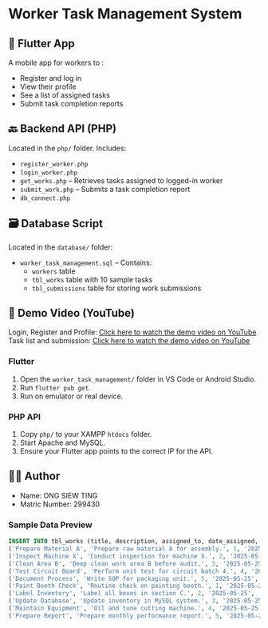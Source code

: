 # Worker Task Management System

## 📱 Flutter App
A mobile app for workers to :
- Register and log in
- View their profile
- See a list of assigned tasks
- Submit task completion reports

## 🔙 Backend API (PHP)
Located in the `php/` folder. Includes:
- `register_worker.php`
- `login_worker.php`
- `get_works.php` – Retrieves tasks assigned to logged-in worker
- `submit_work.php` – Submits a task completion report
- `db_connect.php`

## 🗃️ Database Script
Located in the `database/` folder:
- `worker_task_management.sql` – Contains:
  - `workers` table
  - `tbl_works` table with 10 sample tasks
  - `tbl_submissions` table for storing work submissions

## 🔗 Demo Video (YouTube)
Login, Register and Profile:
[Click here to watch the demo video on YouTube](https://youtu.be/e_mDFLAwSVw)
Task list and submission:
[Click here to watch the demo video on YouTube](https://youtu.be/BufbBMHhTFA)

### Flutter
1. Open the `worker_task_management/` folder in VS Code or Android Studio.
2. Run `flutter pub get`.
3. Run on emulator or real device.

### PHP API
1. Copy `php/` to your XAMPP `htdocs` folder.
2. Start Apache and MySQL.
3. Ensure your Flutter app points to the correct IP for the API.

## 👨‍💻 Author
- Name: ONG SIEW TING
- Matric Number: 299430

### Sample Data Preview
```sql
INSERT INTO tbl_works (title, description, assigned_to, date_assigned, due_date, status) VALUES
('Prepare Material A', 'Prepare raw material A for assembly.', 1, '2025-05-25', '2025-05-28', 'pending'),
('Inspect Machine X', 'Conduct inspection for machine X.', 2, '2025-05-25', '2025-05-29', 'pending'),
('Clean Area B', 'Deep clean work area B before audit.', 3, '2025-05-25', '2025-05-30', 'pending'),
('Test Circuit Board', 'Perform unit test for circuit batch 4.', 4, '2025-05-25', '2025-05-28', 'pending'),
('Document Process', 'Write SOP for packaging unit.', 5, '2025-05-25', '2025-05-29', 'pending'),
('Paint Booth Check', 'Routine check on painting booth.', 1, '2025-05-25', '2025-05-30', 'pending'),
('Label Inventory', 'Label all boxes in section C.', 2, '2025-05-25', '2025-05-28', 'pending'),
('Update Database', 'Update inventory in MySQL system.', 3, '2025-05-25', '2025-05-29', 'pending'),
('Maintain Equipment', 'Oil and tune cutting machine.', 4, '2025-05-25', '2025-05-30', 'pending'),
('Prepare Report', 'Prepare monthly performance report.', 5, '2025-05-25', '2025-05-30', 'pending');